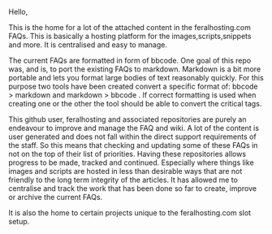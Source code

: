 
Hello,

This is the home for a lot of the attached content in the feralhosting.com FAQs. This is basically a hosting platform for the images,scripts,snippets and more. It is centralised and easy to manage.

The current FAQs are formatted in form of bbcode. One goal of this repo was, and is, to port the existing FAQs to markdown. Markdown is a bit more portable and lets you format large bodies of text reasonably quickly. For this purpose two tools have been created convert a specific format of: bbcode > markdown and markdown > bbcode . If correct formatting is used when creating one or the other the tool should be able to convert the critical tags.

This github user, feralhosting and associated repositories are purely an endeavour to improve and manage the FAQ and wiki. A lot of the content is user generated and does not fall within the direct support requirements of the staff. So this means that checking and updating some of these FAQs in not on the top of their list of priorities. Having these repositories allows progress to be made, tracked and continued. Especially where things like images and scripts are hosted in less than desirable ways that are not friendly to the long term integrity of the articles. It has allowed me to centralise and track the work that has been done so far to create, improve or archive the current FAQs.

It is also the home to certain projects unique to the feralhosting.com slot setup.